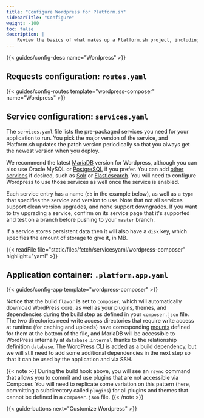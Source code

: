 ```yaml
---
title: "Configure Wordpress for Platform.sh"
sidebarTitle: "Configure"
weight: -100
toc: false
description: |
    Review the basics of what makes up a Platform.sh project, including its three principle configuration files and how to define them for Wordpress.
---
```


{{< guides/config-desc name="Wordpress" >}}

## Requests configuration: `routes.yaml`

{{< guides/config-routes template="wordpress-composer" name="Wordpress" >}}

## Service configuration: `services.yaml`

The `services.yaml` file lists the pre-packaged services you need for your application to run. You pick the major version of the service, and Platform.sh updates the patch version periodically so that you always get the newest version when you deploy.

We recommend the latest [MariaDB](/configuration/services/mysql.md) version for Wordpress, although you can also use Oracle MySQL or [PostgreSQL](/configuration/services/postgresql.md) if you prefer. You can add [other services](/configuration/services/_index.md) if desired, such as [Solr](/configuration/services/solr.md) or [Elasticsearch](/configuration/services/elasticsearch.md). You will need to configure Wordpress to use those services as well once the service is enabled.

Each service entry has a name (`db` in the example below), as well as a `type` that specifies the service and version to use.  Note that not all services support clean version upgrades, and none support downgrades.  If you want to try upgrading a service, confirm on its service page that it's supported and test on a branch before pushing to your `master` branch.

If a service stores persistent data then it will also have a `disk` key, which specifies the amount of storage to give it, in MB.

{{< readFile file="static/files/fetch/servicesyaml/wordpress-composer" highlight="yaml" >}}

## Application container: `.platform.app.yaml`

{{< guides/config-app template="wordpress-composer" >}}

Notice that the build `flavor` is set to `composer`, which will automatically download WordPress core, as well as your plugins, themes, and dependencies during the build step as defined in your `composer.json` file. The two directories need write access directories that require write access at runtime (for caching and uploads) have corresponding [mounts](/configuration/app/storage.md#basic-mounts) defined for them at the bottom of the file, and MariaDB will be accessible to WordPress internally at `database.internal` thanks to the relationship definition `database`. The [WordPress CLI](https://packagist.org/packages/wp-cli/wp-cli) is added as a build dependency, but we will still need to add some additional dependencies in the next step so that it can be used by the application and via SSH. 

{{< note >}}
During the build hook above, you will see an `rsync` command that allows you to commit and use plugins that are not accessible via Composer. You will need to replicate some variation on this pattern (here, committing a subdirectory called `plugins`) for all plugins and themes that cannot be defined in a `composer.json` file. 
{{< /note >}}

{{< guide-buttons next="Customize Wordpress" >}}
